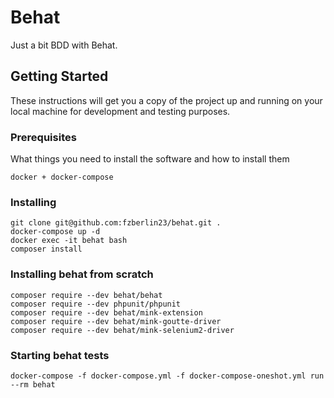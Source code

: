 # Behat

Just a bit BDD with Behat.

## Getting Started

These instructions will get you a copy of the project up and running on your local machine for development and testing purposes.

### Prerequisites

What things you need to install the software and how to install them

```
docker + docker-compose
```

### Installing

```
git clone git@github.com:fzberlin23/behat.git .
docker-compose up -d
docker exec -it behat bash
composer install
```

### Installing behat from scratch

```
composer require --dev behat/behat
composer require --dev phpunit/phpunit
composer require --dev behat/mink-extension
composer require --dev behat/mink-goutte-driver
composer require --dev behat/mink-selenium2-driver
```

### Starting behat tests

```
docker-compose -f docker-compose.yml -f docker-compose-oneshot.yml run --rm behat
```
